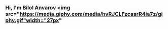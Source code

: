 ### Hi, I'm Bilol Anvarov  <img src="https://media.giphy.com/media/hvRJCLFzcasrR4ia7z/giphy.gif"width="27px"
